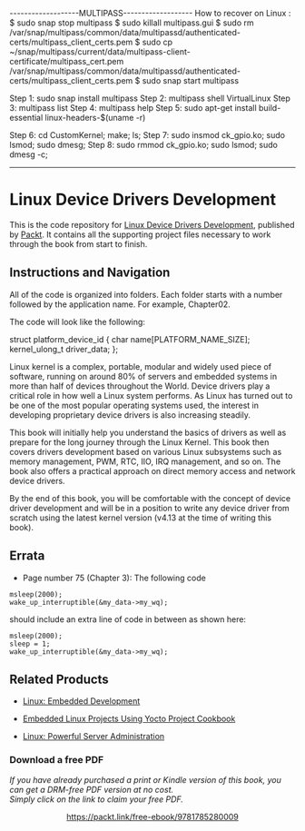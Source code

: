 -------------------MULTIPASS-------------------
How to recover on Linux :
$ sudo snap stop multipass
$ sudo killall multipass.gui
$ sudo rm /var/snap/multipass/common/data/multipassd/authenticated-certs/multipass_client_certs.pem
$ sudo cp ~/snap/multipass/current/data/multipass-client-certificate/multipass_cert.pem /var/snap/multipass/common/data/multipassd/authenticated-certs/multipass_client_certs.pem
$ sudo snap start multipass

Step 1: sudo snap install multipass
Step 2: multipass shell VirtualLinux
Step 3: multipass list
Step 4: multipass help
Step 5: sudo apt-get install build-essential linux-headers-$(uname -r)

Step 6: cd CustomKernel; make; ls;
Step 7: sudo insmod ck_gpio.ko; sudo lsmod; sudo dmesg;
Step 8: sudo rmmod ck_gpio.ko; sudo lsmod; sudo dmesg -c;

-----------------------------------------------

# Linux Device Drivers Development
This is the code repository for [Linux Device Drivers Development](https://www.packtpub.com/networking-and-servers/linux-device-drivers-development?utm_source=github&utm_medium=repository&utm_campaign=9781785280009), published by [Packt](https://www.packtpub.com/?utm_source=github). It contains all the supporting project files necessary to work through the book from start to finish.
## Instructions and Navigation
All of the code is organized into folders. Each folder starts with a number followed by the application name. For example, Chapter02.



The code will look like the following:

struct platform_device_id { 
   char name[PLATFORM_NAME_SIZE]; 
   kernel_ulong_t driver_data; 
};

Linux kernel is a complex, portable, modular and widely used piece of software, running on around 80% of servers and embedded systems in more than half of devices throughout the World. Device drivers play a critical role in how well a Linux system performs. As Linux has turned out to be one of the most popular operating systems used, the interest in developing proprietary device drivers is also increasing steadily.

This book will initially help you understand the basics of drivers as well as prepare for the long journey through the Linux Kernel. This book then covers drivers development based on various Linux subsystems such as memory management, PWM, RTC, IIO, IRQ management, and so on. The book also offers a practical approach on direct memory access and network device drivers.

By the end of this book, you will be comfortable with the concept of device driver development and will be in a position to write any device driver from scratch using the latest kernel version (v4.13 at the time of writing this book).

## Errata

* Page number 75 (Chapter 3): The following code 
```
msleep(2000);
wake_up_interruptible(&my_data->my_wq);
 ``` 
should include an extra line of code in between as shown here:
```
msleep(2000);
sleep = 1;
wake_up_interruptible(&my_data->my_wq);
 ``` 

## Related Products
* [Linux: Embedded Development](https://www.packtpub.com/application-development/linux-embedded-development?utm_source=github&utm_medium=repository&utm_campaign=9781787124202)

* [Embedded Linux Projects Using Yocto Project Cookbook](https://www.packtpub.com/virtualization-and-cloud/embedded-linux-projects-using-yocto-project-cookbook?utm_source=github&utm_medium=repository&utm_campaign=9781784395186)

* [Linux: Powerful Server Administration](https://www.packtpub.com/networking-and-servers/linux-powerful-server-administration?utm_source=github&utm_medium=repository&utm_campaign=9781788293778)
### Download a free PDF

 <i>If you have already purchased a print or Kindle version of this book, you can get a DRM-free PDF version at no cost.<br>Simply click on the link to claim your free PDF.</i>
<p align="center"> <a href="https://packt.link/free-ebook/9781785280009">https://packt.link/free-ebook/9781785280009 </a> </p>
